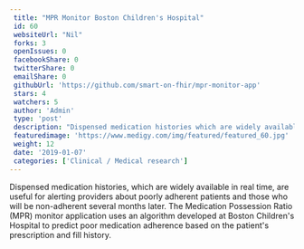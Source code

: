 ```yaml
--- 
 title: "MPR Monitor Boston Children's Hospital" 
 id: 60  
 websiteUrl: "Nil" 
 forks: 3 
 openIssues: 0
 facebookShare: 0
 twitterShare: 0
 emailShare: 0
 githubUrl: 'https://github.com/smart-on-fhir/mpr-monitor-app'
 stars: 4 
 watchers: 5 
 author: 'Admin' 
 type: 'post' 
 description: "Dispensed medication histories which are widely available in real time are useful for alerting providers about poorly adherent patients and those who " 
 featuredimage: 'https://www.medigy.com/img/featured/featured_60.jpg' 
 weight: 12
 date: '2019-01-07'
 categories: ['Clinical / Medical research']
---
```

Dispensed medication histories, which are widely available in real time, are useful for alerting providers about poorly adherent patients and those who will be non-adherent several months later. The Medication Possession Ratio (MPR) monitor application uses an algorithm developed at Boston Children's Hospital to predict poor medication adherence based on the patient's prescription and fill history.